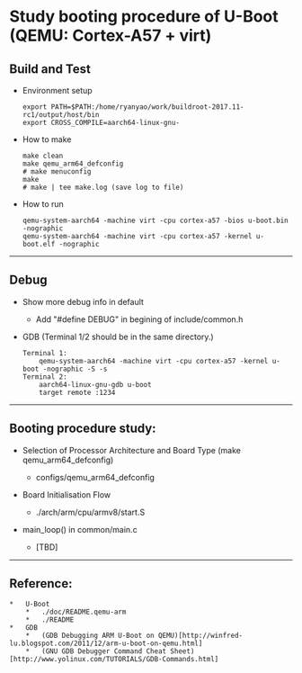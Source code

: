 # Study booting procedure of U-Boot (QEMU: Cortex-A57 + virt)

## Build and Test
*	Environment setup
	```
	export PATH=$PATH:/home/ryanyao/work/buildroot-2017.11-rc1/output/host/bin
	export CROSS_COMPILE=aarch64-linux-gnu-
	```

*	How to make
	```
	make clean
	make qemu_arm64_defconfig
	# make menuconfig
	make
	# make | tee make.log (save log to file)
	```

*	How to run
	```
	qemu-system-aarch64 -machine virt -cpu cortex-a57 -bios u-boot.bin -nographic
	qemu-system-aarch64 -machine virt -cpu cortex-a57 -kernel u-boot.elf -nographic
	```

---
## Debug
*	Show more debug info in default
	*	Add "#define DEBUG" in begining of include/common.h

*	GDB (Terminal 1/2 should be in the same directory.)
	```
	Terminal 1:
		qemu-system-aarch64 -machine virt -cpu cortex-a57 -kernel u-boot -nographic -S -s
	Terminal 2:
		aarch64-linux-gnu-gdb u-boot
		target remote :1234
	```

---
## Booting procedure study:
*	Selection of Processor Architecture and Board Type (make qemu_arm64_defconfig)
	*	configs/qemu_arm64_defconfig

*	Board Initialisation Flow
	* ./arch/arm/cpu/armv8/start.S

*	main_loop() in common/main.c
	* [TBD]

---
## Reference:
	*	U-Boot
		*	./doc/README.qemu-arm
		*	./README
	*	GDB
		*	(GDB Debugging ARM U-Boot on QEMU)[http://winfred-lu.blogspot.com/2011/12/arm-u-boot-on-qemu.html]
		*	(GNU GDB Debugger Command Cheat Sheet)[http://www.yolinux.com/TUTORIALS/GDB-Commands.html]
